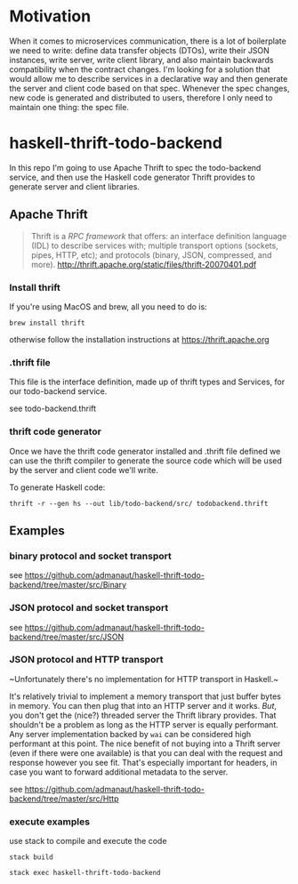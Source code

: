 # Motivation

When it comes to microservices communication, there is a lot of boilerplate we need to write:
define data transfer objects (DTOs), write their JSON instances, write server, write client
library, and also maintain backwards compatibility when the contract changes.
I'm looking for a solution that would allow me to describe services in a declarative way and
then generate the server and client code based on that spec. Whenever the spec changes,
new code is generated and distributed to users, therefore I only need to maintain
one thing: the spec file.

# haskell-thrift-todo-backend

In this repo I'm going to use Apache Thrift to spec the todo-backend service, and then
use the Haskell code generator Thrift provides to generate server and client libraries.

## Apache Thrift

> Thrift is a _RPC framework_ that offers: an interface definition language (IDL) to describe
> services with; multiple transport options (sockets, pipes, HTTP, etc); and protocols
> (binary, JSON, compressed, and more). http://thrift.apache.org/static/files/thrift-20070401.pdf

### Install thrift

If you're using MacOS and brew, all you need to do is:

```
brew install thrift
```

otherwise follow the installation instructions at https://thrift.apache.org

### .thrift file

This file is the interface definition, made up of thrift types and Services, for
our todo-backend service.

see todo-backend.thrift

### thrift code generator

Once we have the thrift code generator installed and .thrift file defined we can use
the thrift compiler to generate the source code which will be used by the server
and client code we'll write.

To generate Haskell code:

```
thrift -r --gen hs --out lib/todo-backend/src/ todobackend.thrift
```

## Examples

### binary protocol and socket transport

see https://github.com/admanaut/haskell-thrift-todo-backend/tree/master/src/Binary

### JSON protocol and socket transport

see https://github.com/admanaut/haskell-thrift-todo-backend/tree/master/src/JSON

### JSON protocol and HTTP transport

~Unfortunately there's no implementation for HTTP transport in Haskell.~

It's relatively trivial to implement a memory transport that just buffer bytes
in memory. You can then plug that into an HTTP server and it works. _But_, you
don't get the (nice?) threaded server the Thrift library provides. That
shouldn't be a problem as long as the HTTP server is equally performant. Any
server implementation backed by `wai` can be considered high performant at
this point. The nice benefit of not buying into a Thrift server (even if there
were one available) is that you can deal with the request and response however
you see fit. That's especially important for headers, in case you want to
forward additional metadata to the server.

see https://github.com/admanaut/haskell-thrift-todo-backend/tree/master/src/Http

### execute examples

use stack to compile and execute the code

```
stack build
```

```
stack exec haskell-thrift-todo-backend
```
